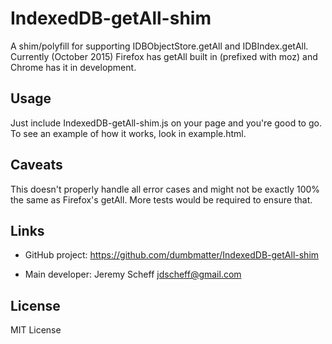 # IndexedDB-getAll-shim

A shim/polyfill for supporting IDBObjectStore.getAll and IDBIndex.getAll. Currently (October 2015) Firefox has getAll built in (prefixed with moz) and Chrome has it in development.

## Usage

Just include IndexedDB-getAll-shim.js on your page and you're good to go. To see an example of how it works, look in example.html.

## Caveats

This doesn't properly handle all error cases and might not be exactly 100% the same as Firefox's getAll. More tests would be required to ensure that.

## Links

* GitHub project: https://github.com/dumbmatter/IndexedDB-getAll-shim

* Main developer: Jeremy Scheff <jdscheff@gmail.com>

## License

MIT License